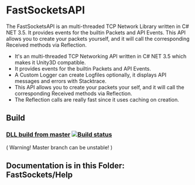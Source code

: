 # FastSocketsAPI 
The FastSocketsAPI is an multi-threaded TCP Network Library written in C# NET 3.5. It provides events for the builtin Packets and API Events. This API allows you to create your packets yourself, and it will call the corresponding Received methods via Reflection.

* It's an multi-threaded TCP Networking API written in C# NET 3.5 which makes it Unity3D compatible. 
* It provides events for the builtin Packets and API Events.
* A Custom Logger can create Logfiles optionally, it displays API messages and errors with Stacktrace. 
* This API allows you to create your packets your self, and it will call the corresponding Received methods via Reflection.
* The Reflection calls are really fast since it uses caching on creation.

## Build
### [DLL build from master](https://ci.appveyor.com/project/Ultraporing/fastsocketsapi/branch/master/artifacts) [![Build status](https://ci.appveyor.com/api/projects/status/g68ayvof470gibjn/branch/master?svg=true)](https://ci.appveyor.com/project/Ultraporing/fastsocketsapi/branch/master)
( Warning! Master branch can be unstable! )

## Documentation is in this Folder: FastSockets/Help
